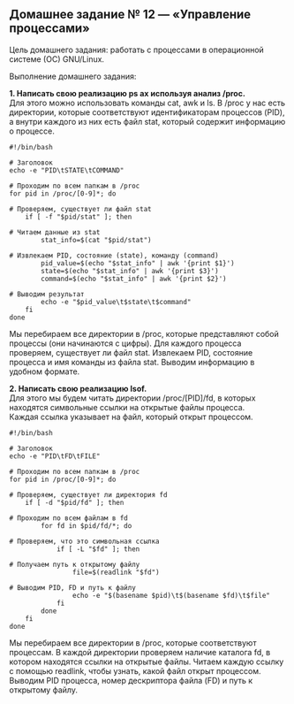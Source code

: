 ## Домашнее задание № 12 — «Управление процессами»

Цель домашнего задания: работать с процессами в операционной системе (ОС) GNU/Linux.

Выполнение домашнего задания:

**1. Написать свою реализацию ps ax используя анализ /proc.**  
Для этого можно использовать команды cat, awk и ls. В /proc у нас есть директории,
которые соответствуют идентификаторам процессов (PID), а внутри каждого из них есть файл stat,
который содержит информацию о процессе.

```console
#!/bin/bash

# Заголовок
echo -e "PID\tSTATE\tCOMMAND"

# Проходим по всем папкам в /proc
for pid in /proc/[0-9]*; do

# Проверяем, существует ли файл stat
    if [ -f "$pid/stat" ]; then

# Читаем данные из stat
        stat_info=$(cat "$pid/stat")

# Извлекаем PID, состояние (state), команду (command)
        pid_value=$(echo "$stat_info" | awk '{print $1}')
        state=$(echo "$stat_info" | awk '{print $3}')
        command=$(echo "$stat_info" | awk '{print $2}')

# Выводим результат
        echo -e "$pid_value\t$state\t$command"
    fi
done
```

Мы перебираем все директории в /proc, которые представляют собой процессы (они начинаются с цифры).
Для каждого процесса проверяем, существует ли файл stat.
Извлекаем PID, состояние процесса и имя команды из файла stat.
Выводим информацию в удобном формате.  




        




**2. Написать свою реализацию lsof.**  
Для этого мы будем читать директории /proc/[PID]/fd, в которых находятся символьные ссылки на открытые файлы процесса.  
Каждая ссылка указывает на файл, который открыт процессом.

```console
#!/bin/bash

# Заголовок
echo -e "PID\tFD\tFILE"

# Проходим по всем папкам в /proc
for pid in /proc/[0-9]*; do

# Проверяем, существует ли директория fd
    if [ -d "$pid/fd" ]; then

# Проходим по всем файлам в fd
        for fd in $pid/fd/*; do

# Проверяем, что это символьная ссылка
            if [ -L "$fd" ]; then

# Получаем путь к открытому файлу
                file=$(readlink "$fd")

# Выводим PID, FD и путь к файлу
                echo -e "$(basename $pid)\t$(basename $fd)\t$file"
            fi
        done
    fi
done
```

Мы перебираем все директории в /proc, которые соответствуют процессам.
В каждой директории проверяем наличие каталога fd, в котором находятся ссылки на открытые файлы.
Читаем каждую ссылку с помощью readlink, чтобы узнать, какой файл открыт процессом.
Выводим PID процесса, номер дескриптора файла (FD) и путь к открытому файлу.
